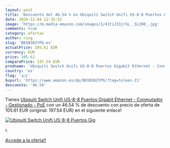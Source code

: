 ```yaml
---
layout: post
title: 'Descuento del 46.54 % en Ubiquiti Switch Unifi US-8-8 Puertos Gig'
date: 2020-12-04 12:35:52
image: 'https://m.media-amazon.com/images/I/41tiJ33jrSL._SL200_.jpg'
comments: true
category: ofertas
author: ring
slug: 'B01N362YPG-es'
actualPrice: 105.61 EUR
currency: EUR
price: 105.61
comparePrice: 197.54 EUR
prodname: 'Ubiquiti Switch Unifi US-8-8 Puertos Gigabit Ethernet - Conmutador - Gestionado - PoE'
country: 'es'
flag: '🇪🇸'
buyurl: 'https://www.amazon.es/dp/B01N362YPG/?tag=tolees-21'
descuento: '46.54'
---
```


Tienes [Ubiquiti Switch Unifi US-8-8 Puertos Gigabit Ethernet - Conmutador - Gestionado - PoE](https://www.amazon.es/dp/B01N362YPG/?tag=tolees-21) con un 46.54 % de descuento con precio de oferta de 105.61 EUR (original: 197.54 EUR) en el siguiente enlace!

[![Ubiquiti Switch Unifi US-8-8 Puertos Gig](https://m.media-amazon.com/images/I/41tiJ33jrSL._SL200_.jpg)](https://www.amazon.es/dp/B01N362YPG/?tag=tolees-21)

ℹ️:


[Accede a la oferta!!](https://www.amazon.es/dp/B01N362YPG/?tag=tolees-21)
